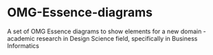 # OMG-Essence-diagrams
A set of OMG Essence diagrams to show elements for a new domain - academic research in Design Science field, specifically in Business Informatics
